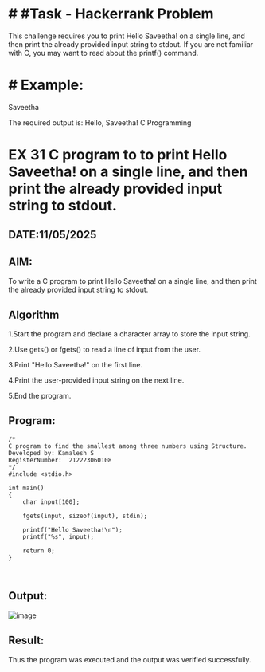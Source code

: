 # # #Task - Hackerrank Problem

This challenge requires you to print Hello Saveetha! on a single line, and then print the already provided input string to stdout. If you are not familiar with C, you may want to read about the printf() command.

# # Example:

Saveetha

The required output is: Hello, Saveetha! C Programming


# EX 31 C program to to print Hello Saveetha! on a single line, and then print the already provided input string to stdout.
## DATE:11/05/2025
## AIM:
To write a C program to print Hello Saveetha! on a single line, and then print the already provided input string to stdout.

## Algorithm
1.Start the program and declare a character array to store the input string.

2.Use gets() or fgets() to read a line of input from the user.

3.Print "Hello Saveetha!" on the first line.

4.Print the user-provided input string on the next line.

5.End the program.

## Program:
```
/*
C program to find the smallest among three numbers using Structure.
Developed by: Kamalesh S
RegisterNumber:  212223060108
*/
#include <stdio.h>

int main()
{
    char input[100];

    fgets(input, sizeof(input), stdin);

    printf("Hello Saveetha!\n");
    printf("%s", input);

    return 0;
}



```

## Output:

![image](https://github.com/user-attachments/assets/0c727c49-7a16-472a-9493-09dc98634d16)


## Result:
Thus the program was executed and the output was verified successfully.
